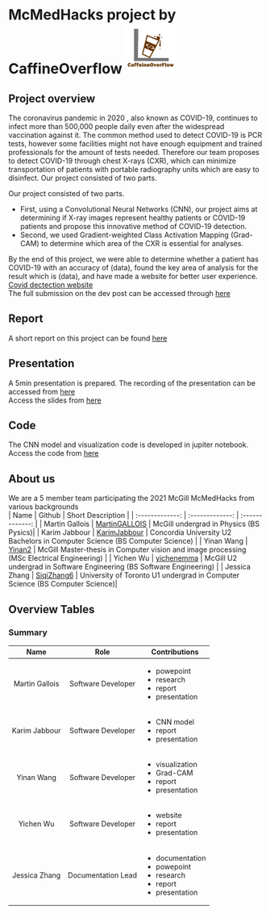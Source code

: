 
<p float="left">
  <h1>McMedHacks project by CaffineOverflow</>
  <img src="https://github.com/yichenemma/McMedHacks/blob/main/c.jpg" width="100" />
</p>

## Project overview
The coronavirus pandemic in 2020 , also known as COVID-19, continues to infect more than 500,000 people daily even after the widespread vaccination against it. The common method used to detect COVID-19 is PCR tests, however some facilities might not have enough equipment and trained professionals for the amount of tests needed. Therefore our team proposes to detect COVID-19 through chest X-rays (CXR), which can minimize transportation of patients with portable radiography units which are easy to disinfect. Our project consisted of two parts. <br>

Our project consisted of two parts. <br>
- First, using a Convolutional Neural Networks (CNN), our project aims at determining if X-ray images represent healthy patients or COVID-19 patients and propose this innovative method of COVID-19 detection.
-  Second, we used Gradient-weighted Class Activation Mapping (Grad-CAM) to determine which area of the CXR is essential for analyses. <br>

By the end of this project, we were able to determine whether a patient has COVID-19 with an accuracy of (data), found the key area of analysis for the result which is (data), and have made a website for better user experience. [Covid dectection website](https://caffeineoverflow-covid.herokuapp.com/?fbclid=IwAR0ktxanZL_H49WfDNGHi6y1RnqusZzZvuxV-tHPwNvASIJUa8hx8AOvwkE) <br>
The full submission on the dev post can be accessed through [here](https://devpost.com/software/detection-of-covid-19-using-cnns-and-chest-x-rays)

## Report
A short report on this project can be found [here](https://github.com/yichenemma/McMedHacks/blob/main/report.pdf)

## Presentation
A 5min presentation is prepared. The recording of the presentation can be accessed from [here](https://www.youtube.com/watch?v=uu2SUAXtGzo)<br>
Access the slides from [here](https://github.com/yichenemma/McMedHacks/blob/main/report.pdf)

## Code
The CNN model and visualization code is developed in jupiter notebook. Access the code from [here](https://jupyter.mcmedhacks2021.calculquebec.cloud/)

## About us
We are a 5 member team participating the 2021 McGill McMedHacks from various backgrounds <br>
| Name  | Github | Short Description |
| :-------------: | :-------------: | :-------------: |
| Martin Gallois | [MartinGALLOIS](https://github.com/MartinGALLOIS?fbclid=IwAR1Bzrqgvs0D_Znk72tqHW4RRW3j--UQi03sEIBCpiXFVC6CceBPrBiy4MA)  | McGill undergrad in Physics (BS Pysics)|
| Karim Jabbour | [KarimJabbour](https://github.com/KarimJabbour?fbclid=IwAR03VJz32ZU3bbHFV2U6VTnN94UoR2nAL5hqGoAQHJRe3VHx9dslrOz61F4)  | Concordia University U2 Bachelors in Computer Science (BS Computer Science) |
| Yinan Wang | [Yinan2](https://github.com/Yinan2?fbclid=IwAR1D6W03oxjX3rh9HjmwYjgN5YICFlua5fgP0pWcjXMsl0qlQose8ZKxEa0)  | McGill Master-thesis in Computer vision and image processing (MSc Electrical Engineering) |
| Yichen Wu | [yichenemma](https://github.com/yichenemma)  | McGill U2 undergrad in Software Engineering (BS Software Engineering) |
| Jessica Zhang | [SiqiZhang6](https://github.com/SiqiZhang6)  | University of Toronto U1 undergrad in Computer Science (BS Computer Science)|

## Overview Tables
### Summary
| Name  | Role | Contributions |
| :-------------: | :-------------: | ------------- |
| Martin Gallois | Software Developer  | <ul><li>powepoint</li><li>research</li><li>report</li><li>presentation</li></ul> |
| Karim Jabbour | Software Developer  | <ul><li>CNN model</li><li>report</li><li>presentation</li></ul> |
| Yinan Wang | Software Developer  | <ul><li>visualization</li><li>Grad-CAM</li><li>report</li><li>presentation</li></ul> |
| Yichen Wu | Software Developer  | <ul><li>website</li><li>report</li><li>presentation</li></ul> |
| Jessica Zhang | Documentation Lead  | <ul><li>documentation</li><li>powepoint</li><li>research</li><li>report</li><li>presentation</li></ul>|
<br>

